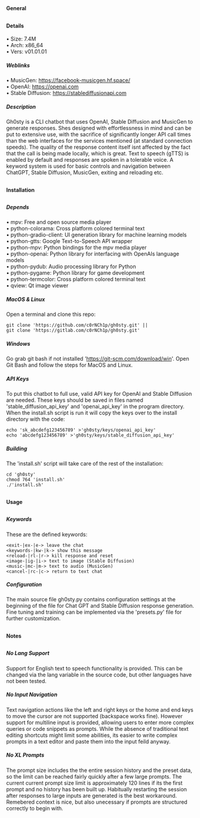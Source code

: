## 
#### General
## 
#### Details
• Size: 7.4M  
• Arch: x86_64  
• Vers: v01.01.01
##### Weblinks
• MusicGen: https://facebook-musicgen.hf.space/  
• OpenAI: https://openai.com  
• Stable Diffusion: https://stablediffusionapi.com
##### Description
Gh0sty is a CLI chatbot that uses OpenAI, Stable Diffusion and MusicGen to generate
responses. Shes designed with effortlessness in mind and can be put to extensive use,
with the sacrifice of significantly longer API call times than the web interfaces for the
services mentioned (at standard connection speeds). The quality of the response content
itself isnt affected by the fact that the call is being made locally, which is great.
Text to speech (gTTS) is enabled by default and responses are spoken in a tolerable
voice. A keyword system is used for basic controls and navigation between ChatGPT, Stable
Diffusion, MusicGen, exiting and reloading etc.
## 
#### Installation
## 
##### Depends
• mpv: Free and open source media player  
• python-colorama: Cross platform colored terminal text  
• python-gradio-client: UI generation library for machine learning models  
• python-gtts: Google Text-to-Speech API wrapper  
• python-mpv: Python bindings for the mpv media player  
• python-openai: Python library for interfacing with OpenAIs language models  
• python-pydub: Audio processing library for Python  
• python-pygame: Python library for game development  
• python-termcolor: Cross platform colored terminal text  
• qview: Qt image viewer
##### MacOS & Linux
Open a terminal and clone this repo:
```shell
git clone 'https://github.com/c0rNCh1p/gh0sty.git' ||
git clone 'https://gitlab.com/c0rNCh1p/gh0sty.git'
```
##### Windows
Go grab git bash if not installed 'https://git-scm.com/download/win'. Open Git Bash and
follow the steps for MacOS and Linux.
##### API Keys
To put this chatbot to full use, valid API key for OpenAI and Stable Diffusion are
needed. These keys should be saved in files named 'stable_diffusion_api_key' and
'openai_api_key' in the program directory. When the install.sh script is run it will copy
the keys over to the install directory with the code:
```shell
echo 'sk_abcdefg123456789' >'gh0sty/keys/openai_api_key'
echo 'abcdefg123456789' >'gh0sty/keys/stable_diffusion_api_key'
```
##### Building
The 'install.sh' script will take care of the rest of the installation:
```shell
cd 'gh0sty'
chmod 764 'install.sh'
./'install.sh'
```
## 
#### Usage
## 
##### Keywords
These are the defined keywords:
```shell
<exit-|ex-|e-> leave the chat  
<keywords-|kw-|k-> show this message  
<reload-|rl-|r-> kill response and reset  
<image-|ig-|i-> text to image (Stable Diffusion)  
<music-|mc-|m-> text to audio (MusicGen)  
<cancel-|rc-|c-> return to text chat
```
##### Configuration
The main source file gh0sty.py contains configuration settings at the beginning of the
file for Chat GPT and Stable Diffusion response generation. Fine tuning and training can
be implemented via the 'presets.py' file for further customization.
## 
#### Notes
## 
##### No Lang Support
Support for English text to speech functionality is provided. This can be changed via the
lang variable in the source code, but other languages have not been tested.
##### No Input Navigation
Text navigation actions like the left and right keys or the home and end keys to move the
cursor are not supported (backspace works fine). However support for multiline input is
provided, allowing users to enter more complex queries or code snippets as prompts. While
the absence of traditional text editing shortcuts might limit some abilities, its easier
to write complex prompts in a text editor and paste them into the input feild anyway.
##### No XL Prompts
The prompt size includes the the entire session history and the preset data, so the limit
can be reached fairly quickly after a few large prompts. The current current prompt size
limit is approximately 120 lines if its the first prompt and no history has been built up.
Habitually restarting the session after responses to large inputs are generated is the
best workaround. Remebered context is nice, but also unecessary if prompts are structured
correctly to begin with.
## 
